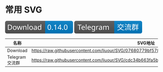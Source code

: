 # 常用 SVG 

![](https://raw.githubusercontent.com/liuour/SVG/07680779bf57800d72e786466f26cd2d5f339826/Download.svg)
![](https://raw.githubusercontent.com/liuour/SVG/cdc34b663fa5b26473ec25dc9e8f18bf5a328752/Telegram.svg)

|  名称  | SVG地址  |
|---|---|
|  Download   | https://raw.githubusercontent.com/liuour/SVG/07680779bf57800d72e786466f26cd2d5f339826/Download.svg |
| Telegram交流群  | https://raw.githubusercontent.com/liuour/SVG/cdc34b663fa5b26473ec25dc9e8f18bf5a328752/Telegram.svg |

